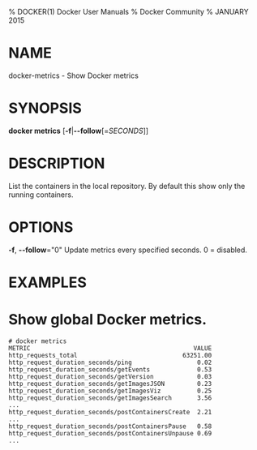 % DOCKER(1) Docker User Manuals
% Docker Community
% JANUARY 2015
# NAME
docker-metrics - Show Docker metrics

# SYNOPSIS
**docker metrics**
[**-f**|**--follow**[=*SECONDS*]]


# DESCRIPTION

List the containers in the local repository. By default this show only
the running containers.

# OPTIONS
**-f**, **--follow**="0"
   Update metrics every specified seconds. 0 = disabled.

# EXAMPLES
# Show global Docker metrics.

    # docker metrics
    METRIC                                             VALUE
    http_requests_total                             63251.00
    http_request_duration_seconds/ping                  0.02
    http_request_duration_seconds/getEvents             0.53
    http_request_duration_seconds/getVersion            0.03
    http_request_duration_seconds/getImagesJSON         0.23
    http_request_duration_seconds/getImagesViz          0.25
    http_request_duration_seconds/getImagesSearch       3.56
    ...
    http_request_duration_seconds/postContainersCreate  2.21
    ...
    http_request_duration_seconds/postContainersPause   0.58
    http_request_duration_seconds/postContainersUnpause 0.69
    ...

